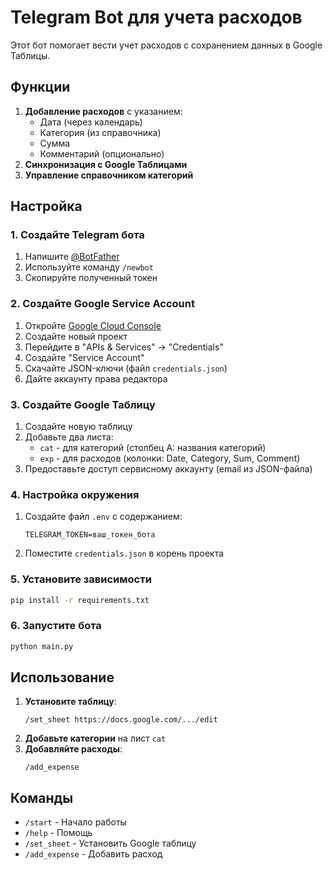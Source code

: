 # Telegram Bot для учета расходов

Этот бот помогает вести учет расходов с сохранением данных в Google Таблицы.

## Функции
1. **Добавление расходов** с указанием:
   - Дата (через календарь)
   - Категория (из справочника)
   - Сумма
   - Комментарий (опционально)
2. **Синхронизация с Google Таблицами**
3. **Управление справочником категорий**

## Настройка

### 1. Создайте Telegram бота
1. Напишите [@BotFather](https://t.me/BotFather)
2. Используйте команду `/newbot`
3. Скопируйте полученный токен

### 2. Создайте Google Service Account
1. Откройте [Google Cloud Console](https://console.cloud.google.com/)
2. Создайте новый проект
3. Перейдите в "APIs & Services" → "Credentials"
4. Создайте "Service Account"
5. Скачайте JSON-ключи (файл `credentials.json`)
6. Дайте аккаунту права редактора

### 3. Создайте Google Таблицу
1. Создайте новую таблицу
2. Добавьте два листа:
   - `cat` - для категорий (столбец A: названия категорий)
   - `exp` - для расходов (колонки: Date, Category, Sum, Comment)
3. Предоставьте доступ сервисному аккаунту (email из JSON-файла)

### 4. Настройка окружения
1. Создайте файл `.env` с содержанием:
   ```
   TELEGRAM_TOKEN=ваш_токен_бота
   ```
2. Поместите `credentials.json` в корень проекта

### 5. Установите зависимости
```bash
pip install -r requirements.txt
```

### 6. Запустите бота
```bash
python main.py
```

## Использование
1. **Установите таблицу**:
   ```
   /set_sheet https://docs.google.com/.../edit
   ```
2. **Добавьте категории** на лист `cat`
3. **Добавляйте расходы**:
   ```
   /add_expense
   ```

## Команды
- `/start` - Начало работы
- `/help` - Помощь
- `/set_sheet` - Установить Google таблицу
- `/add_expense` - Добавить расход